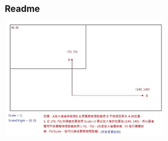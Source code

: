 # Readme

![Alt text](https://raw.githubusercontent.com/scott1028/JavaScript-Zoom-By-Origin-Study/master/sample03.jpg "sample03.jpg")
